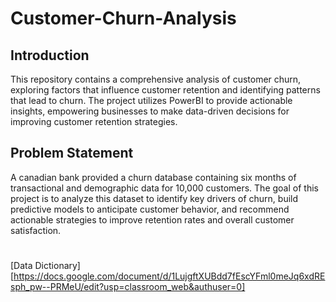 # Customer-Churn-Analysis
## Introduction
This repository contains a comprehensive analysis of customer churn, exploring factors that influence customer retention and identifying patterns that lead to churn. The project utilizes PowerBI to provide actionable insights, empowering businesses to make data-driven decisions for improving customer retention strategies.
## Problem Statement
 A canadian bank provided a churn database containing six months of transactional and demographic data for 10,000 customers. The goal of this project is to analyze this dataset to identify key drivers of churn, build predictive models to anticipate customer behavior, and recommend actionable strategies to improve retention rates and overall customer satisfaction.
#
[Data Dictionary][https://docs.google.com/document/d/1LujgftXUBdd7fEscYFml0meJq6xdREsph_pw--PRMeU/edit?usp=classroom_web&authuser=0]

